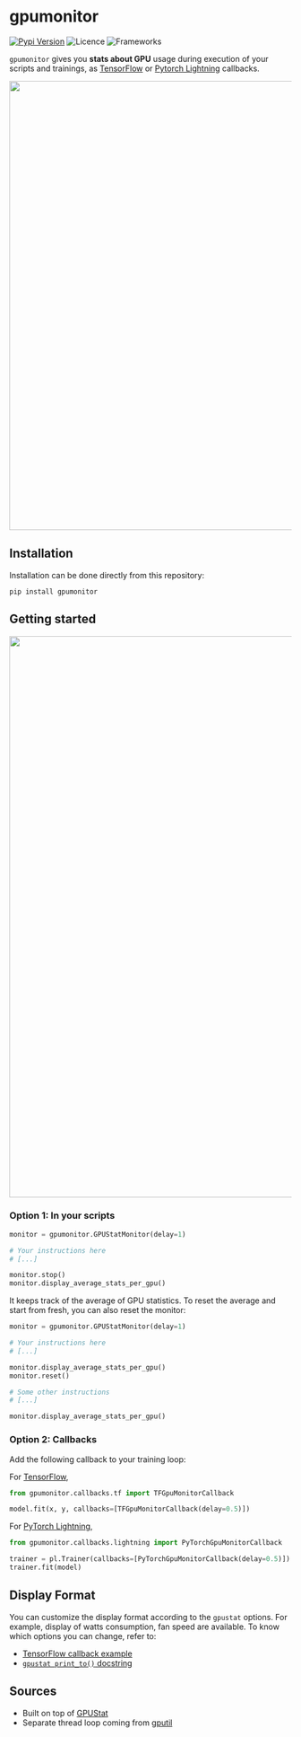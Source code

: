# gpumonitor

[![Pypi Version](https://img.shields.io/pypi/v/gpumonitor.svg)](https://pypi.org/project/gpumonitor/)
![Licence](https://img.shields.io/pypi/l/gpumonitor)
![Frameworks](https://img.shields.io/badge/Frameworks-PyTorchLightning%20|%20TensorFlow-blue.svg)


`gpumonitor` gives you **stats about GPU** usage during execution of your scripts and trainings,
as [TensorFlow](https://www.github.com/tensorflow/tensorflow) or 
[Pytorch Lightning](https://github.com/PyTorchLightning/pytorch-lightning) callbacks.

<p align="center">
    <img src="./assets/callbacks.png" width="800" />
</p>


## Installation

Installation can be done directly from this repository:

```
pip install gpumonitor
```

## Getting started


<p align="center">
    <img src="./assets/gpumonitor.gif" width="1000" />
</p>

### Option 1: In your scripts

```python
monitor = gpumonitor.GPUStatMonitor(delay=1)

# Your instructions here
# [...]

monitor.stop()
monitor.display_average_stats_per_gpu()
```

It keeps track of the average of GPU statistics. To reset the average and start from fresh, you can also reset the monitor:

```python
monitor = gpumonitor.GPUStatMonitor(delay=1)

# Your instructions here
# [...]

monitor.display_average_stats_per_gpu()
monitor.reset()

# Some other instructions
# [...]

monitor.display_average_stats_per_gpu()
```

### Option 2: Callbacks

Add the following callback to your training loop:

For [TensorFlow](https://www.github.com/tensorflow/tensorflow),

```python
from gpumonitor.callbacks.tf import TFGpuMonitorCallback

model.fit(x, y, callbacks=[TFGpuMonitorCallback(delay=0.5)])
```

For [PyTorch Lightning](https://github.com/PyTorchLightning/pytorch-lightning),

```python
from gpumonitor.callbacks.lightning import PyTorchGpuMonitorCallback

trainer = pl.Trainer(callbacks=[PyTorchGpuMonitorCallback(delay=0.5)])
trainer.fit(model)
```

## Display Format

You can customize the display format according to the `gpustat` options. For example, display of watts consumption,
fan speed are available. To know which options you can change, refer to:

- [TensorFlow callback example](https://github.com/sicara/gpumonitor/blob/42237f423254e8fc7ae21e8f2811533a4264064d/scripts/tf_training.py#L16)
- [`gpustat print_to()` docstring](https://github.com/wookayin/gpustat/blob/aba85f8eba9f7861022eb3dcc06ff771b451b3e1/gpustat/core.py#L178)

## Sources

- Built on top of [GPUStat](https://github.com/wookayin/gpustat)
- Separate thread loop coming from [gputil](https://github.com/anderskm/gputil)
